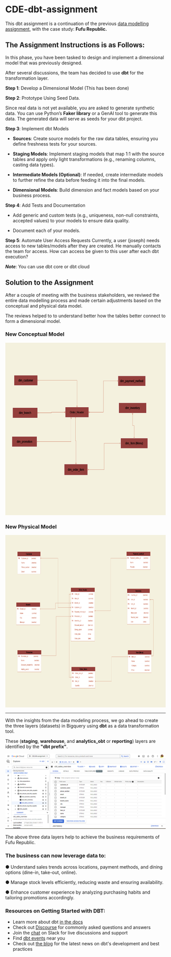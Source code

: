 # CDE-dbt-assignment

This dbt assignment is a continuation of the previous [data modelling assignment](https://github.com/Chisomnwa/CDE_Data-Modeling-Assignment), with the case study: **Fufu Republic.**

## The Assignment Instructions is as Follows:

In this phase, you have been tasked to design and implement a dimensional model that was previously designed. 

After several discussions, the team has decided to use **dbt** for the transformation layer.

**Step 1**: Develop a Dimensional Model (This has been done)

**Step 2**: Prototype Using Seed Data. 

Since real data is not yet available, you are asked to generate synthetic data. You can use Python’s **Faker library** or a GenAI tool to generate this data. The generated data will serve as seeds for your dbt project.

**Step 3**: Implement dbt Models
* __Sources__: Create source models for the raw data tables, ensuring you define freshness
tests for your sources.

* __Staging Models__: Implement staging models that map 1:1 with the source tables and
apply only light transformations (e.g., renaming columns, casting data types).

* __Intermediate Models (Optional)__: If needed, create intermediate models to further refine
the data before feeding it into the final models.

* __Dimensional Models__: Build dimension and fact models based on your business
process.

**Step 4**: Add Tests and Documentation
* Add generic and custom tests (e.g., uniqueness, non-null constraints, accepted values) to your models to ensure data quality.

* Document each of your models.

**Step 5**: Automate User Access Requests
Currently, a user (joseph) needs access to new tables/models after they are created. He
manually contacts the team for access. How can access be given to this user after each dbt
execution?

***Note***: You can use dbt core or dbt cloud

## Solution to the Assignment
After a couple of meeting with the business stakeholders, we reviwed the entire data modelling process and made certain adjustments based on the conceptual and physical data model.

The reviews helped to to understand better how the tables better connect to form a dimensional model.

### New Conceptual Model
<p align="center" style="margin-bottom: 0px !important;">
<img src="Conceptual and Physical Data models/Conceptual Data Model.png" width="540" height="540">

### New Physical Model
<p align="center" style="margin-bottom: 0px !important;">
<img src="Conceptual and Physical Data models/Physical Data Model.png" width="540" height="540">

---

With the insights from the data modeling process, we go ahead to create the three layers (datasets) in Bigquery using **dbt** as a data transformation tool.

These (**staging**, **warehouse**, and **analytics_obt** or **reporting**) layers are identified by the **"dbt prefix"**.

<img src="BigQuery Data Layers Image.png">

The above three data layers help to achieve the business requirements of Fufu Republic.

### The business can now leverage data to:

● Understand sales trends across locations, payment methods, and dining options
(dine-in, take-out, online).

● Manage stock levels efficiently, reducing waste and ensuring availability.

● Enhance customer experience by analyzing purchasing habits and tailoring promotions
accordingly.



### Resources on Getting Started with DBT:
- Learn more about dbt [in the docs](https://docs.getdbt.com/docs/introduction)
- Check out [Discourse](https://discourse.getdbt.com/) for commonly asked questions and answers
- Join the [chat](https://community.getdbt.com/) on Slack for live discussions and support
- Find [dbt events](https://events.getdbt.com) near you
- Check out [the blog](https://blog.getdbt.com/) for the latest news on dbt's development and best practices
